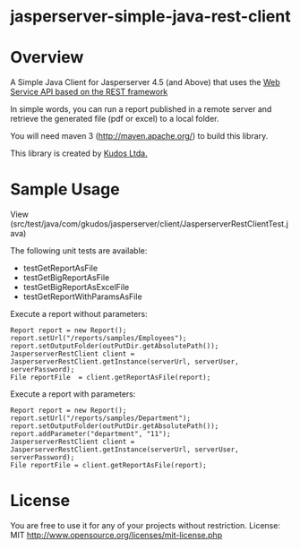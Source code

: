 jasperserver-simple-java-rest-client
====================================

# Overview

A Simple Java Client for Jasperserver 4.5 (and Above) that uses the [Web Service API based on the REST framework](http://jasperforge.org/plugins/mwiki/index.php/Jasperserver/REST_Web_Services_API "Web Service API based on the REST framework")  

In simple words, you can run a report published in a remote server and retrieve the generated file (pdf or excel) to a local folder.

You will need maven 3 (http://maven.apache.org/) to build this library.

This library is created by [Kudos Ltda.](http://gkudos.com/ "Kudos Ltda.")

# Sample Usage

View (src/test/java/com/gkudos/jasperserver/client/JasperserverRestClientTest.java)

The following unit tests are available:
* testGetReportAsFile
* testGetBigReportAsFile
* testGetBigReportAsExcelFile
* testGetReportWithParamsAsFile

Execute a report without parameters:

	Report report = new Report();
	report.setUrl("/reports/samples/Employees");
	report.setOutputFolder(outPutDir.getAbsolutePath());
	JasperserverRestClient client = JasperserverRestClient.getInstance(serverUrl, serverUser, serverPassword);
	File reportFile  = client.getReportAsFile(report);

Execute a report with parameters:

	Report report = new Report();
	report.setUrl("/reports/samples/Department");
	report.setOutputFolder(outPutDir.getAbsolutePath());
	report.addParameter("department", "11");
	JasperserverRestClient client = JasperserverRestClient.getInstance(serverUrl, serverUser, serverPassword);
	File reportFile = client.getReportAsFile(report);


# License 

You are free to use it for any of your projects without restriction. 
License: MIT http://www.opensource.org/licenses/mit-license.php
